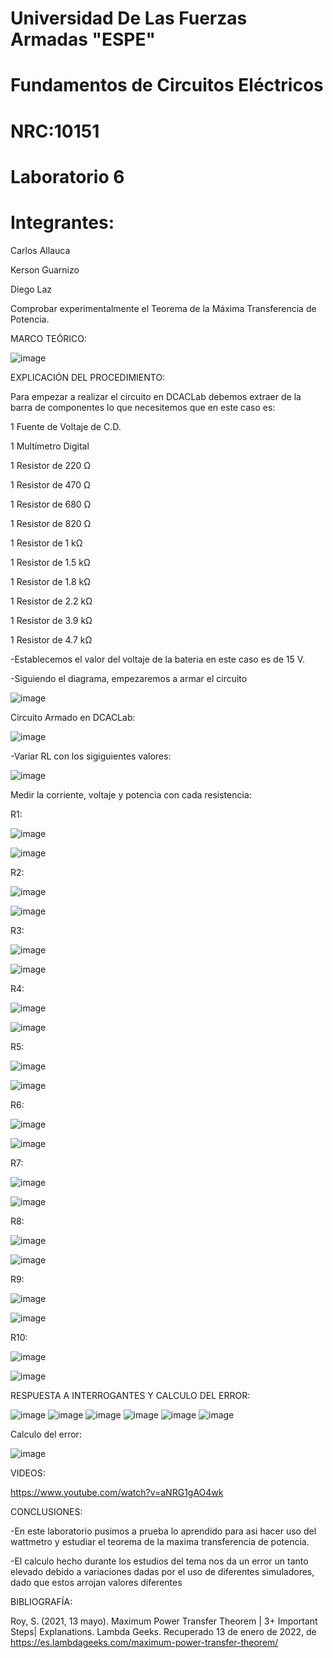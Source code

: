 # Universidad De Las Fuerzas Armadas "ESPE"

# Fundamentos de Circuitos Eléctricos 
# NRC:10151
# Laboratorio 6

 # Integrantes:
 Carlos Allauca
 
 Kerson Guarnizo
 
 Diego Laz

Comprobar experimentalmente el Teorema de la Máxima Transferencia de Potencia.

MARCO TEÓRICO:

![image](https://user-images.githubusercontent.com/93835463/149447974-43de38c2-2054-4dfe-ac53-01f5e8bada02.png)

EXPLICACIÓN DEL PROCEDIMIENTO:

Para empezar a realizar el circuito en DCACLab debemos extraer de la barra de componentes lo que necesitemos que en este caso es:

1 Fuente de Voltaje de C.D.

1 Multímetro Digital

1 Resistor de 220 Ω

1 Resistor de 470 Ω

1 Resistor de 680 Ω

1 Resistor de 820 Ω

1 Resistor de 1 kΩ

1 Resistor de 1.5 kΩ

1 Resistor de 1.8 kΩ

1 Resistor de 2.2 kΩ

1 Resistor de 3.9 kΩ

1 Resistor de 4.7 kΩ

-Establecemos el valor del voltaje de la bateria en este caso es de 15 V.

-Siguiendo el diagrama, empezaremos a armar el circuito 

![image](https://user-images.githubusercontent.com/93835463/149446564-cf1e35e9-19c1-43b5-957a-4349fc045dc5.png)

Circuito Armado en DCACLab:

![image](https://user-images.githubusercontent.com/93835463/149446653-1e287921-9f8b-4da7-8d2c-e8be10c1e6c8.png)

-Variar RL con los sigiguientes valores:

![image](https://user-images.githubusercontent.com/93835463/149446716-0c3f5e74-f5a2-4324-ad29-709b8380251a.png)

Medir la corriente, voltaje y potencia con cada resistencia:

R1:

![image](https://user-images.githubusercontent.com/93835463/149446762-8f8dd1db-bdfe-4327-8515-03f4654fda83.png)

![image](https://user-images.githubusercontent.com/93835463/149446775-4869e29c-d118-4957-a7b6-f539b386f264.png)

R2:

![image](https://user-images.githubusercontent.com/93835463/149446802-e542fcf9-ab45-4895-9b01-b35c1d3bd936.png)

![image](https://user-images.githubusercontent.com/93835463/149446788-92e0c02a-f3ce-454c-8231-6a92678b8217.png)

R3:

![image](https://user-images.githubusercontent.com/93835463/149446838-8f364665-d095-4f9d-a072-abd708f450ec.png)

![image](https://user-images.githubusercontent.com/93835463/149446849-a8063385-828b-4752-b1d2-b6d638abb46b.png)

R4:

![image](https://user-images.githubusercontent.com/93835463/149446874-e482e97c-e983-4288-8634-637b485e15cf.png)

![image](https://user-images.githubusercontent.com/93835463/149446880-f125b190-d40a-4d60-afd0-7fdb778c509b.png)

R5:

![image](https://user-images.githubusercontent.com/93835463/149446898-998c3a74-93ab-4efe-b0b9-16c6dd49ee32.png)

![image](https://user-images.githubusercontent.com/93835463/149446914-dfcfe99a-f903-4ccf-ba41-1bea6c9b7bcc.png)

R6:

![image](https://user-images.githubusercontent.com/93835463/149446937-1eac4eaa-21f1-4197-b9f1-663e7c86de19.png)

![image](https://user-images.githubusercontent.com/93835463/149446945-bfa0bcdb-7f3c-4dd7-bbab-a27837718756.png)

R7:

![image](https://user-images.githubusercontent.com/93835463/149446963-f0ba4234-7cd4-424c-ac24-183029afd6d5.png)

![image](https://user-images.githubusercontent.com/93835463/149446971-71840360-8e81-4b5c-9c5a-02eef7e24008.png)

R8:

![image](https://user-images.githubusercontent.com/93835463/149446986-78128c7c-dc87-48f9-a6ab-dc43553ad941.png)

![image](https://user-images.githubusercontent.com/93835463/149446996-c46f08c0-9cbe-4e3d-a048-a374bee1a2f4.png)

R9:

![image](https://user-images.githubusercontent.com/93835463/149447053-afe30eaa-5fb2-4913-80b8-4653a42ff4a4.png)

![image](https://user-images.githubusercontent.com/93835463/149447064-5c5e734f-8275-467e-9692-8752a8f14aa4.png)

R10:

![image](https://user-images.githubusercontent.com/93835463/149447084-92c07589-6d1e-4fb1-a5fd-346d266361f6.png)

![image](https://user-images.githubusercontent.com/93835463/149447088-6743e440-e899-4151-a69b-8d7eb8b3819a.png)


RESPUESTA A INTERROGANTES Y CALCULO DEL ERROR:

![image](https://user-images.githubusercontent.com/93835463/149449756-595e6dbc-47ba-46c8-b9e3-79e4316aca97.png)
![image](https://user-images.githubusercontent.com/93835463/149449768-b13302b3-09a4-4618-a1e9-8a363b417c10.png)
![image](https://user-images.githubusercontent.com/93835463/149450783-4a7c5546-e49d-4455-ba4e-304496840c6f.png)
![image](https://user-images.githubusercontent.com/93835463/149449776-85318e7e-fce9-4baa-a9c3-676c28178252.png)
![image](https://user-images.githubusercontent.com/93835463/149449786-40c64f6a-9664-47c2-be8c-470e65278c44.png)
![image](https://user-images.githubusercontent.com/93835463/149449797-69f98658-42c3-4cd0-81aa-eb6d38e0e06d.png)

Calculo del error:

![image](https://user-images.githubusercontent.com/93835463/149452050-4d487e09-9fc7-4ede-be38-86773afcf5fa.png)

VIDEOS:

https://www.youtube.com/watch?v=aNRG1gAO4wk

CONCLUSIONES:

-En este laboratorio pusimos a prueba lo aprendido para asi hacer uso del wattmetro y estudiar el teorema de la maxima transferencia de potencia.

-El calculo hecho durante los estudios del tema nos da un error un tanto elevado debido a variaciones dadas por el uso de diferentes simuladores, dado que estos arrojan valores diferentes

BIBLIOGRAFÍA:

Roy, S. (2021, 13 mayo). Maximum Power Transfer Theorem | 3+ Important Steps| Explanations. Lambda Geeks. Recuperado 13 de enero de 2022, de https://es.lambdageeks.com/maximum-power-transfer-theorem/
